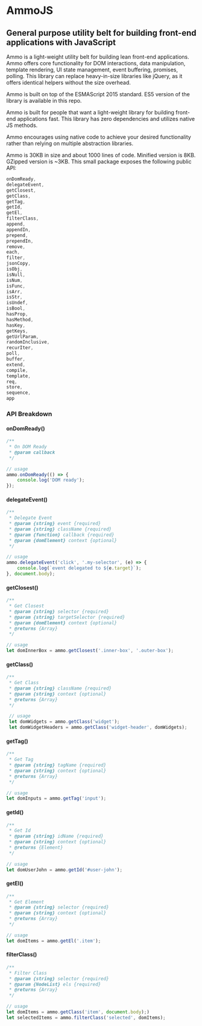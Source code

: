 # AmmoJS
## General purpose utility belt for building front-end applications with JavaScript

Ammo is a light-weight utility belt for building lean front-end applications. Ammo offers core functionality for DOM interactions, data manipulation, template rendering, UI state management, event buffering, promises, polling. This library can replace heavy-in-size libraries like jQuery, as it offers identical helpers without the size overhead.

Ammo is built on top of the ESMAScript 2015 standard. ES5 version of the library is available in this repo.

Ammo is built for people that want a light-weight library for building front-end applications fast. This library has zero dependencies and utilizes native JS methods.

Ammo encourages using native code to achieve your desired functionality rather than relying on multiple abstraction libraries.

Ammo is 30KB in size and about 1000 lines of code. Minified version is 8KB. GZipped version is ~3KB. This small package exposes the following public API:

```javascript
onDomReady,
delegateEvent,
getClosest,
getClass,
getTag,
getId,
getEl,
filterClass,
append,
appendIn,
prepend,
prependIn,
remove,
each,
filter,
jsonCopy,
isObj,
isNull,
isNum,
isFunc,
isArr,
isStr,
isUndef,
isBool,
hasProp,
hasMethod,
hasKey,
getKeys,
getUrlParam,
randomInclusive,
recurIter,
poll,
buffer,
extend,
compile,
template,
req,
store,
sequence,
app
```

### API Breakdown

#### onDomReady()
```javascript
/**
 * On DOM Ready
 * @param callback
 */

// usage
ammo.onDomReady(() => {
    console.log('DOM ready');
});

```

#### delegateEvent()
```javascript
/**
 * Delegate Event
 * @param {string} event {required}
 * @param {string} className {required}
 * @param {function} callback {required}
 * @param {domElement} context {optional}
 */

// usage
ammo.delegateEvent('click', '.my-selector', (e) => {
    console.log(`event delegated to ${e.target}`);
}, document.body);
```

#### getClosest()
```javascript
/**
 * Get Closest
 * @param {string} selector {required}
 * @param {string} targetSelector {required}
 * @param {domElement} context {optional}
 * @returns {Array}
 */

// usage
let domInnerBox = ammo.getClosest('.inner-box', '.outer-box');
```

#### getClass()
```javascript
/**
 * Get Class
 * @param {string} className {required}
 * @param {string} context {optional}
 * @returns {Array}
 */

 // usage
 let domWidgets = ammo.getClass('widget');
 let domWidgetHeaders = ammo.getClass('widget-header', domWidgets);
```

#### getTag()
```javascript
/**
 * Get Tag
 * @param {string} tagName {required}
 * @param {string} context {optional}
 * @returns {Array}
 */

// usage
let domInputs = ammo.getTag('input');
```

#### getId()
```javascript
/**
 * Get Id
 * @param {string} idName {required}
 * @param {string} context {optional}
 * @returns {Element}
 */

// usage
let domUserJohn = ammo.getId('#user-john');
```

#### getEl()
```javascript
/**
 * Get Element
 * @param {string} selector {required}
 * @param {string} context {optional}
 * @returns {Array}
 */

// usage
let domItems = ammo.getEl('.item');
```

#### filterClass()
```javascript
/**
 * Filter Class
 * @param {string} selector {required}
 * @param {NodeList} els {required}
 * @returns {Array}
 */

// usage
let domItems = ammo.getClass('item', document.body);)
let selectedItems = ammo.filterClass('selected', domItems);
```
